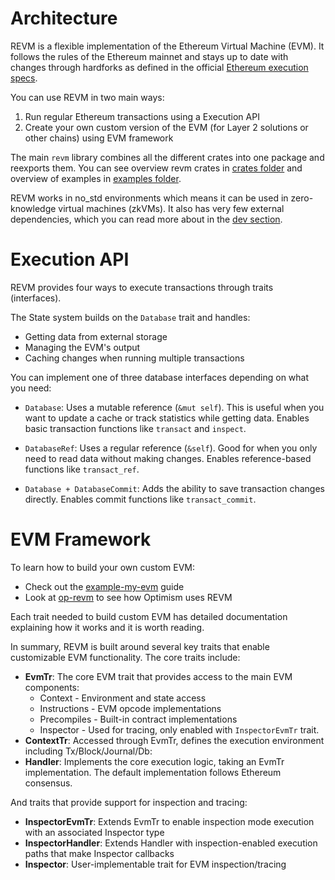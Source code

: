 # Architecture

REVM is a flexible implementation of the Ethereum Virtual Machine (EVM). It follows the rules of the Ethereum mainnet and stays up to date with changes through hardforks as defined in the official [Ethereum 
execution specs](https://github.com/ethereum/execution-specs).

You can use REVM in two main ways:
1. Run regular Ethereum transactions using a Execution API
2. Create your own custom version of the EVM (for Layer 2 solutions or other chains) using EVM framework

The main `revm` library combines all the different crates into one package and reexports them. You can see overview revm crates in [crates folder](https://github.com/bluealloy/revm/tree/main/crates) and overview of examples in [examples folder](https://github.com/bluealloy/revm/tree/main/examples).

REVM works in no_std environments which means it can be used in zero-knowledge virtual machines (zkVMs). It also has very few external dependencies, which you can read more about in the [dev section](./dev.md).

# Execution API

REVM provides four ways to execute transactions through traits (interfaces).

The State system builds on the `Database` trait and handles:
- Getting data from external storage
- Managing the EVM's output
- Caching changes when running multiple transactions

You can implement one of three database interfaces depending on what you need:

- `Database`: Uses a mutable reference (`&mut self`). This is useful when you want to update a cache or track statistics while getting data. Enables basic transaction functions like `transact` and `inspect`.

- `DatabaseRef`: Uses a regular reference (`&self`). Good for when you only need to read data without making changes. Enables reference-based functions like `transact_ref`.

- `Database + DatabaseCommit`: Adds the ability to save transaction changes directly. Enables commit functions like `transact_commit`.

# EVM Framework

To learn how to build your own custom EVM:
- Check out the [example-my-evm](https://github.com/bluealloy/revm/tree/rakita/my_evm/examples/my_evm) guide
- Look at [op-revm](https://github.com/bluealloy/revm/tree/main/crates/optimism) to see how Optimism uses REVM

Each trait needed to build custom EVM has detailed documentation explaining how it works and it is worth reading.

In summary, REVM is built around several key traits that enable customizable EVM functionality. The core traits include:

* **EvmTr**: The core EVM trait that provides access to the main EVM components:
  - Context - Environment and state access
  - Instructions - EVM opcode implementations
  - Precompiles - Built-in contract implementations
  - Inspector - Used for tracing, only enabled with `InspectorEvmTr` trait.
* **ContextTr**: Accessed through EvmTr, defines the execution environment including Tx/Block/Journal/Db:
* **Handler**: Implements the core execution logic, taking an EvmTr implementation. The default implementation follows Ethereum consensus.

And traits that provide support for inspection and tracing:

* **InspectorEvmTr**: Extends EvmTr to enable inspection mode execution with an associated Inspector type
* **InspectorHandler**: Extends Handler with inspection-enabled execution paths that make Inspector callbacks
* **Inspector**: User-implementable trait for EVM inspection/tracing